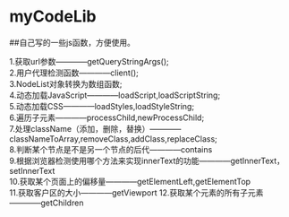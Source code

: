 # myCodeLib
##自己写的一些js函数，方便使用。

1.获取url参数————getQueryStringArgs();<br/>
2.用户代理检测函数————client();<br/>
3.NodeList对象转换为数组函数;<br/>
4.动态加载JavaScript————loadScript,loadScriptString;<br/>
5.动态加载CSS————loadStyles,loadStyleString;<br/>
6.遍历子元素————processChild,newProcessChild;<br/>
7.处理className（添加，删除，替换）————classNameToArray,removeClass,addClass,replaceClass;<br/>
8.判断某个节点是不是另一个节点的后代————contains<br/>
9.根据浏览器检测使用哪个方法来实现innerText的功能————getInnerText，setInnerText<br/>
10.获取某个页面上的偏移量————getElementLeft,getElementTop<br/>
11.获取客户区的大小————getViewport
12.获取某个元素的所有子元素————getChildren